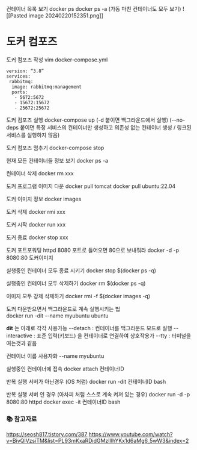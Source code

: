 컨테이너 목록 보기
docker ps
docker ps -a (가동 마친 컨테이너도 모두 보기)
![[Pasted image 20240220152351.png]]

# 도커 컴포즈

도커 컴포즈 작성
vim docker-compose.yml
```
version: “3.8”
services:
 rabbitmq:
  image: rabbitmq:management
  ports:
   - 5672:5672
   - 15672:15672
   - 25672:25672
```


도커 컴포즈 실행
docker-compose up
(-d 붙이면 백그라운드에서 실행)
(--no-deps 붙이면 특정 서비스의 컨테이너만 생성하고 의존성 없는 컨테이너 생성 / 링크된 서비스를 실행하지 않음)

도커 컴포즈 멈추기
docker-compose stop

현재 모든 컨테이너들 정보 보기
docker ps -a

컨테이너 삭제
docker rm xxx

도커 프로그램 이미지 다운
docker pull tomcat
docker pull ubuntu:22.04

도커 이미지 정보
docker images

도커 삭제
docker rmi xxx

도커 시작
docker run xxx

도커 종료
docker stop xxx

도커 포트포워딩 httpd 8080 포트로 들어오면 80으로 보내줘라
docker -d -p 8080:80 도커이미지

실행중인 컨테이너 모두 종료 시키기
docker stop $(docker ps -q)

실행중인 컨테이너 모두 삭제하기
docker rm $(docker ps -q)

이미지 모두 강제 삭제하기
docker rmi -f $(docker images -q)

도커 다운받으면서 백그라운드로 계속 실행시키는 법  
docker run -dit --name myubuntu ubuntu

**dit** 는 아래로 각각 사용가능
--detach : 컨테이너를 백그라운드 모드로 실행
--interactive  : 표준 입력(키보드) 을 컨테이너로 연결하여 상호작용가
--tty : 터미널을 여는것과 같음

컨테이너 이름 사용자화
--name myubuntu

실행중인 컨테이너에 접속
docker attach 컨테이너ID





반복 실행 서버가 아닌경우 (OS 처럼)
docker run -dit 컨테이너ID bash

반복 실행 서버 인 경우 (아차피 처럼 스스로 계속 켜져 있는 경우)
docker run -d -p 8080:80 httpd
docker exec -it 컨테이너ID bash
### 📚 참고자료
https://seosh817.tistory.com/387
https://www.youtube.com/watch?v=BivQIVzsiTM&list=PL93mKxaRDidGMzIllhYKx1d6aMg6_5wW3&index=2